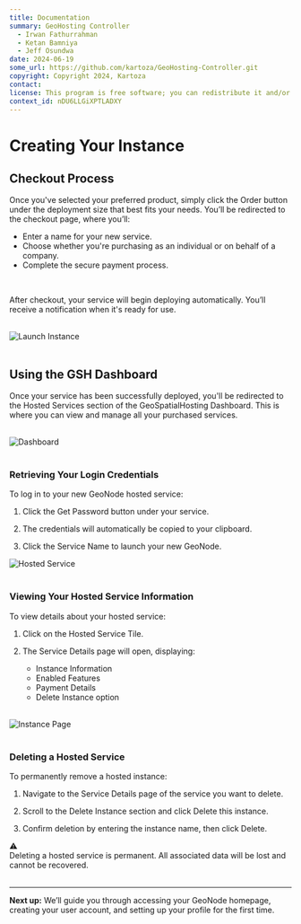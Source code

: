 ```yaml
---
title: Documentation
summary: GeoHosting Controller
  - Irwan Fathurrahman
  - Ketan Bamniya
  - Jeff Osundwa
date: 2024-06-19
some_url: https://github.com/kartoza/GeoHosting-Controller.git
copyright: Copyright 2024, Kartoza
contact:
license: This program is free software; you can redistribute it and/or modify it under the terms of the GNU Affero General Public License as published by the Free Software Foundation; either version 3 of the License, or (at your option) any later version.
context_id: nDU6LLGiXPTLADXY
---
```


# Creating Your Instance

## Checkout Process

Once you've selected your preferred product, simply click the <span class="ui-generic-label">Order</span> button under the deployment size that best fits your needs. You’ll be redirected to the checkout page, where you’ll:

- Enter a name for your new service.
- Choose whether you're purchasing as an individual or on behalf of a company.
- Complete the secure payment process.

<br>

After checkout, your service will begin deploying automatically. You’ll receive a notification when it's ready for use.

<br>

<div class="image-with-caption">
  <img src="../../img/geonode-img-2-2.png" alt="Launch Instance">
</div>

<br>

## Using the GSH Dashboard

Once your service has been successfully deployed, you'll be redirected to the <span class="ui-page-label">Hosted Services</span> section of the GeoSpatialHosting Dashboard. This is where you can view and manage all your purchased services.

<br>

<div class="image-with-caption">
  <img src="../../img/geonode-img-3.png" alt="Dashboard">
</div>

<br>

### Retrieving Your Login Credentials

To log in to your new GeoNode hosted service:

1. Click the <span class="ui-generic-label">Get Password</span> button under your service.

2. The credentials will automatically be copied to your clipboard.

3. Click the <span class="ui-generic-label">Service Name</span> to launch your new GeoNode.

<div class="image-with-caption">
  <img src="../../img/geonode-img-4.png" alt="Hosted Service">
</div>

<br>

### Viewing Your Hosted Service Information

To view details about your hosted service:

1. Click on the <span class="ui-generic-label">Hosted Service Tile</span>.

2. The <span class="ui-page-label">Service Details</span> page will open, displaying:

    - Instance Information
    - Enabled Features
    - Payment Details
    - Delete Instance option

<br>

<div class="image-with-caption">
  <img src="../../img/geonode-img-4-1.png" alt="Instance Page">
</div>

<br>

### Deleting a Hosted Service

To permanently remove a hosted instance:

1. Navigate to the <span class="ui-page-label">Service Details</span> page of the service you want to delete.

2. Scroll to the Delete Instance section and click <span class="ui-generic-label">Delete this instance</span>.

3. Confirm deletion by entering the instance name, then click <span class="ui-generic-label">Delete</span>.

<div class="alert alert-warning">
  <div class="alert-icon">⚠️</div>
  <div class="alert-text">
    Deleting a hosted service is permanent. All associated data will be lost and cannot be recovered.
  </div>
</div>

<br>

---

**Next up:** We’ll guide you through accessing your GeoNode homepage, creating your user account, and setting up your profile for the first time.

<br>
